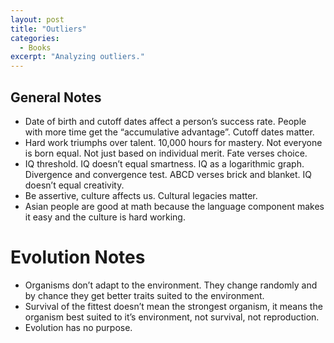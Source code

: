 ```yaml
---
layout: post
title: "Outliers"
categories:
  - Books
excerpt: "Analyzing outliers."
---
```


## General Notes

- Date of birth and cutoff dates affect a person’s success rate. People with more time get the “accumulative advantage”. Cutoff dates matter.
- Hard work triumphs over talent. 10,000 hours for mastery. Not everyone is born equal. Not just based on individual merit. Fate verses choice.
- IQ threshold. IQ doesn’t equal smartness. IQ as a logarithmic graph. Divergence and convergence test. ABCD verses brick and blanket. IQ doesn’t equal creativity.
- Be assertive, culture affects us. Cultural legacies matter.
- Asian people are good at math because the language component makes it easy and the culture is hard working.

# Evolution Notes

- Organisms don’t adapt to the environment. They change randomly and by chance they get better traits suited to the environment.
- Survival of the fittest doesn’t mean the strongest organism, it means the organism best suited to it’s environment, not survival, not reproduction.
- Evolution has no purpose.
